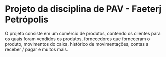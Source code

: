 <h1>Projeto da disciplina de PAV - Faeterj Petrópolis</h1>

<p>O projeto consiste em um comércio de produtos, contendo os clientes para os quais foram vendidos os produtos, fornecedores que forneceram o produto, movimentos do caixa, histórico de movimentações, contas a receber / pagar e muitos mais.</p>
